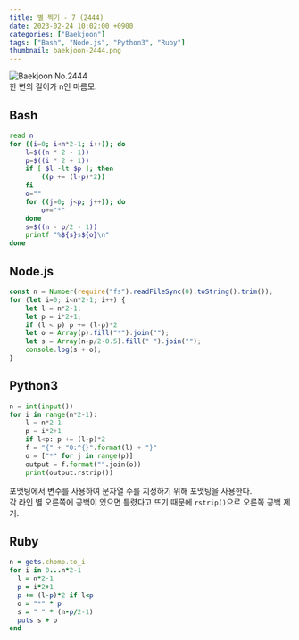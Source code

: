 ```yaml
---
title: 별 찍기 - 7 (2444)
date: 2023-02-24 10:02:00 +0900
categories: ["Baekjoon"]
tags: ["Bash", "Node.js", "Python3", "Ruby"]
thumbnail: baekjoon-2444.png
---
```


![Baekjoon No.2444](baekjoon-2444.png)  
한 변의 길이가 n인 마름모.

## Bash
```bash
read n
for ((i=0; i<n*2-1; i++)); do
	l=$((n * 2 - 1))
	p=$((i * 2 + 1))
	if [ $l -lt $p ]; then
		((p += (l-p)*2))
	fi
	o=""
	for ((j=0; j<p; j++)); do
		o+="*"
	done
	s=$((n - p/2 - 1))
	printf "%${s}s${o}\n"
done
```

## Node.js
```javascript
const n = Number(require("fs").readFileSync(0).toString().trim());
for (let i=0; i<n*2-1; i++) {
	let l = n*2-1;
	let p = i*2+1;
	if (l < p) p += (l-p)*2
	let o = Array(p).fill("*").join("");
	let s = Array(n-p/2-0.5).fill(" ").join("");
	console.log(s + o);
}
```

## Python3
```python
n = int(input())
for i in range(n*2-1):
    l = n*2-1
    p = i*2+1
    if l<p: p += (l-p)*2
    f = "{" + "0:^{}".format(l) + "}"
    o = ["*" for j in range(p)]
    output = f.format("".join(o))
    print(output.rstrip())
```
포맷팅에서 변수를 사용하여 문자열 수를 지정하기 위해 포맷팅을 사용한다.  
각 라인 별 오른쪽에 공백이 있으면 틀렸다고 뜨기 때문에 `rstrip()`으로 오른쪽 공백 제거.

## Ruby
```ruby
n = gets.chomp.to_i
for i in 0...n*2-1
  l = n*2-1
  p = i*2+1
  p += (l-p)*2 if l<p
  o = "*" * p
  s = " " * (n-p/2-1)
  puts s + o
end
```
